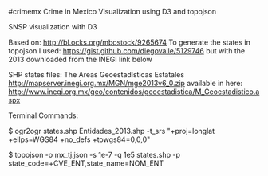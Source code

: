 #crimemx
Crime in Mexico Visualization using D3 and topojson

SNSP visualization with D3

Based on: http://bl.ocks.org/mbostock/9265674 To generate the states in topojson I used: https://gist.github.com/diegovalle/5129746 but with the 2013 downloaded from the INEGI link below

SHP states files: The Areas Geoestadísticas Estatales http://mapserver.inegi.org.mx/MGN/mge2013v6_0.zip available in here: http://www.inegi.org.mx/geo/contenidos/geoestadistica/M_Geoestadistico.aspx

Terminal Commands:

$ ogr2ogr states.shp Entidades_2013.shp -t_srs "+proj=longlat +ellps=WGS84 +no_defs +towgs84=0,0,0"

$ topojson -o mx_tj.json -s 1e-7 -q 1e5 states.shp -p state_code=+CVE_ENT,state_name=NOM_ENT
